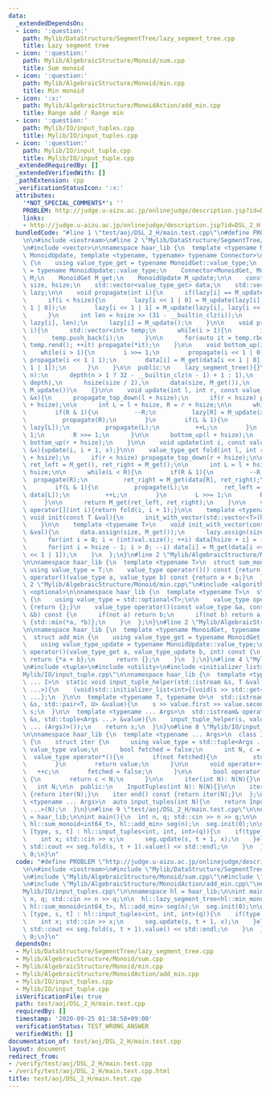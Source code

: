 ```yaml
---
data:
  _extendedDependsOn:
  - icon: ':question:'
    path: Mylib/DataStructure/SegmentTree/lazy_segment_tree.cpp
    title: Lazy segment tree
  - icon: ':question:'
    path: Mylib/AlgebraicStructure/Monoid/sum.cpp
    title: Sum monoid
  - icon: ':question:'
    path: Mylib/AlgebraicStructure/Monoid/min.cpp
    title: Min monoid
  - icon: ':x:'
    path: Mylib/AlgebraicStructure/MonoidAction/add_min.cpp
    title: Range add / Range min
  - icon: ':question:'
    path: Mylib/IO/input_tuples.cpp
    title: Mylib/IO/input_tuples.cpp
  - icon: ':question:'
    path: Mylib/IO/input_tuple.cpp
    title: Mylib/IO/input_tuple.cpp
  _extendedRequiredBy: []
  _extendedVerifiedWith: []
  _pathExtension: cpp
  _verificationStatusIcon: ':x:'
  attributes:
    '*NOT_SPECIAL_COMMENTS*': ''
    PROBLEM: http://judge.u-aizu.ac.jp/onlinejudge/description.jsp?id=DSL_2_H
    links:
    - http://judge.u-aizu.ac.jp/onlinejudge/description.jsp?id=DSL_2_H
  bundledCode: "#line 1 \"test/aoj/DSL_2_H/main.test.cpp\"\n#define PROBLEM \"http://judge.u-aizu.ac.jp/onlinejudge/description.jsp?id=DSL_2_H\"\
    \n\n#include <iostream>\n#line 2 \"Mylib/DataStructure/SegmentTree/lazy_segment_tree.cpp\"\
    \n#include <vector>\n\nnamespace haar_lib {\n  template <typename MonoidGet, typename\
    \ MonoidUpdate, template <typename, typename> typename Connector>\n  class lazy_segment_tree\
    \ {\n    using value_type_get = typename MonoidGet::value_type;\n    using value_type_update\
    \ = typename MonoidUpdate::value_type;\n    Connector<MonoidGet, MonoidUpdate>\
    \ M;\n    MonoidGet M_get;\n    MonoidUpdate M_update;\n\n    const int depth,\
    \ size, hsize;\n    std::vector<value_type_get> data;\n    std::vector<value_type_update>\
    \ lazy;\n\n    void propagate(int i){\n      if(lazy[i] == M_update()) return;\n\
    \      if(i < hsize){\n        lazy[i << 1 | 0] = M_update(lazy[i], lazy[i <<\
    \ 1 | 0]);\n        lazy[i << 1 | 1] = M_update(lazy[i], lazy[i << 1 | 1]);\n\
    \      }\n      int len = hsize >> (31 - __builtin_clz(i));\n      data[i] = M(data[i],\
    \ lazy[i], len);\n      lazy[i] = M_update();\n    }\n\n    void propagate_top_down(int\
    \ i){\n      std::vector<int> temp;\n      while(i > 1){\n        i >>= 1;\n \
    \       temp.push_back(i);\n      }\n\n      for(auto it = temp.rbegin(); it !=\
    \ temp.rend(); ++it) propagate(*it);\n    }\n\n    void bottom_up(int i){\n  \
    \    while(i > 1){\n        i >>= 1;\n        propagate(i << 1 | 0);\n       \
    \ propagate(i << 1 | 1);\n        data[i] = M_get(data[i << 1 | 0], data[i <<\
    \ 1 | 1]);\n      }\n    }\n\n  public:\n    lazy_segment_tree(){}\n    lazy_segment_tree(int\
    \ n):\n      depth(n > 1 ? 32 - __builtin_clz(n - 1) + 1 : 1),\n      size(1 <<\
    \ depth),\n      hsize(size / 2),\n      data(size, M_get()),\n      lazy(size,\
    \ M_update())\n    {}\n\n    void update(int l, int r, const value_type_update\
    \ &x){\n      propagate_top_down(l + hsize);\n      if(r < hsize) propagate_top_down(r\
    \ + hsize);\n\n      int L = l + hsize, R = r + hsize;\n\n      while(L < R){\n\
    \        if(R & 1){\n          --R;\n          lazy[R] = M_update(x, lazy[R]);\n\
    \          propagate(R);\n        }\n        if(L & 1){\n          lazy[L] = M_update(x,\
    \ lazy[L]);\n          propagate(L);\n          ++L;\n        }\n        L >>=\
    \ 1;\n        R >>= 1;\n      }\n\n      bottom_up(l + hsize);\n      if(r < hsize)\
    \ bottom_up(r + hsize);\n    }\n\n    void update(int i, const value_type_update\
    \ &x){update(i, i + 1, x);}\n\n    value_type_get fold(int l, int r){\n      propagate_top_down(l\
    \ + hsize);\n      if(r < hsize) propagate_top_down(r + hsize);\n\n      value_type_get\
    \ ret_left = M_get(), ret_right = M_get();\n\n      int L = l + hsize, R = r +\
    \ hsize;\n\n      while(L < R){\n        if(R & 1){\n          --R;\n        \
    \  propagate(R);\n          ret_right = M_get(data[R], ret_right);\n        }\n\
    \        if(L & 1){\n          propagate(L);\n          ret_left = M_get(ret_left,\
    \ data[L]);\n          ++L;\n        }\n        L >>= 1;\n        R >>= 1;\n \
    \     }\n\n      return M_get(ret_left, ret_right);\n    }\n\n    value_type_get\
    \ operator[](int i){return fold(i, i + 1);}\n\n    template <typename T>\n   \
    \ void init(const T &val){\n      init_with_vector(std::vector<T>(hsize, val));\n\
    \    }\n\n    template <typename T>\n    void init_with_vector(const std::vector<T>\
    \ &val){\n      data.assign(size, M_get());\n      lazy.assign(size, M_update());\n\
    \      for(int i = 0; i < (int)val.size(); ++i) data[hsize + i] = (value_type_get)val[i];\n\
    \      for(int i = hsize - 1; i > 0; --i) data[i] = M_get(data[i << 1 | 0], data[i\
    \ << 1 | 1]);\n    }\n  };\n}\n#line 2 \"Mylib/AlgebraicStructure/Monoid/sum.cpp\"\
    \n\nnamespace haar_lib {\n  template <typename T>\n  struct sum_monoid {\n   \
    \ using value_type = T;\n    value_type operator()() const {return 0;}\n    value_type\
    \ operator()(value_type a, value_type b) const {return a + b;}\n  };\n}\n#line\
    \ 2 \"Mylib/AlgebraicStructure/Monoid/min.cpp\"\n#include <algorithm>\n#include\
    \ <optional>\n\nnamespace haar_lib {\n  template <typename T>\n  struct min_monoid\
    \ {\n    using value_type = std::optional<T>;\n\n    value_type operator()() const\
    \ {return {};}\n    value_type operator()(const value_type &a, const value_type\
    \ &b) const {\n      if(not a) return b;\n      if(not b) return a;\n      return\
    \ {std::min(*a, *b)};\n    }\n  };\n}\n#line 2 \"Mylib/AlgebraicStructure/MonoidAction/add_min.cpp\"\
    \n\nnamespace haar_lib {\n  template <typename MonoidGet, typename MonoidUpdate>\n\
    \  struct add_min {\n    using value_type_get = typename MonoidGet::value_type;\n\
    \    using value_type_update = typename MonoidUpdate::value_type;\n\n    value_type_get\
    \ operator()(value_type_get a, value_type_update b, int) const {\n      if(a)\
    \ return {*a + b};\n      return {};\n    }\n  };\n}\n#line 4 \"Mylib/IO/input_tuples.cpp\"\
    \n#include <tuple>\n#include <utility>\n#include <initializer_list>\n#line 6 \"\
    Mylib/IO/input_tuple.cpp\"\n\nnamespace haar_lib {\n  template <typename T, size_t\
    \ ... I>\n  static void input_tuple_helper(std::istream &s, T &val, std::index_sequence<I\
    \ ...>){\n    (void)std::initializer_list<int>{(void(s >> std::get<I>(val)), 0)\
    \ ...};\n  }\n\n  template <typename T, typename U>\n  std::istream& operator>>(std::istream\
    \ &s, std::pair<T, U> &value){\n    s >> value.first >> value.second;\n    return\
    \ s;\n  }\n\n  template <typename ... Args>\n  std::istream& operator>>(std::istream\
    \ &s, std::tuple<Args ...> &value){\n    input_tuple_helper(s, value, std::make_index_sequence<sizeof\
    \ ... (Args)>());\n    return s;\n  }\n}\n#line 8 \"Mylib/IO/input_tuples.cpp\"\
    \n\nnamespace haar_lib {\n  template <typename ... Args>\n  class InputTuples\
    \ {\n    struct iter {\n      using value_type = std::tuple<Args ...>;\n     \
    \ value_type value;\n      bool fetched = false;\n      int N, c = 0;\n\n    \
    \  value_type operator*(){\n        if(not fetched){\n          std::cin >> value;\n\
    \        }\n        return value;\n      }\n\n      void operator++(){\n     \
    \   ++c;\n        fetched = false;\n      }\n\n      bool operator!=(iter &) const\
    \ {\n        return c < N;\n      }\n\n      iter(int N): N(N){}\n    };\n\n \
    \   int N;\n\n  public:\n    InputTuples(int N): N(N){}\n\n    iter begin() const\
    \ {return iter(N);}\n    iter end() const {return iter(N);}\n  };\n\n  template\
    \ <typename ... Args>\n  auto input_tuples(int N){\n    return InputTuples<Args\
    \ ...>(N);\n  }\n}\n#line 9 \"test/aoj/DSL_2_H/main.test.cpp\"\n\nnamespace hl\
    \ = haar_lib;\n\nint main(){\n  int n, q; std::cin >> n >> q;\n\n  hl::lazy_segment_tree<hl::min_monoid<int64_t>,\
    \ hl::sum_monoid<int64_t>, hl::add_min> seg(n);\n  seg.init(0);\n\n  for(auto\
    \ [type, s, t] : hl::input_tuples<int, int, int>(q)){\n    if(type == 0){\n  \
    \    int x; std::cin >> x;\n      seg.update(s, t + 1, x);\n    }else{\n     \
    \ std::cout << seg.fold(s, t + 1).value() << std::endl;\n    }\n  }\n\n  return\
    \ 0;\n}\n"
  code: "#define PROBLEM \"http://judge.u-aizu.ac.jp/onlinejudge/description.jsp?id=DSL_2_H\"\
    \n\n#include <iostream>\n#include \"Mylib/DataStructure/SegmentTree/lazy_segment_tree.cpp\"\
    \n#include \"Mylib/AlgebraicStructure/Monoid/sum.cpp\"\n#include \"Mylib/AlgebraicStructure/Monoid/min.cpp\"\
    \n#include \"Mylib/AlgebraicStructure/MonoidAction/add_min.cpp\"\n#include \"\
    Mylib/IO/input_tuples.cpp\"\n\nnamespace hl = haar_lib;\n\nint main(){\n  int\
    \ n, q; std::cin >> n >> q;\n\n  hl::lazy_segment_tree<hl::min_monoid<int64_t>,\
    \ hl::sum_monoid<int64_t>, hl::add_min> seg(n);\n  seg.init(0);\n\n  for(auto\
    \ [type, s, t] : hl::input_tuples<int, int, int>(q)){\n    if(type == 0){\n  \
    \    int x; std::cin >> x;\n      seg.update(s, t + 1, x);\n    }else{\n     \
    \ std::cout << seg.fold(s, t + 1).value() << std::endl;\n    }\n  }\n\n  return\
    \ 0;\n}\n"
  dependsOn:
  - Mylib/DataStructure/SegmentTree/lazy_segment_tree.cpp
  - Mylib/AlgebraicStructure/Monoid/sum.cpp
  - Mylib/AlgebraicStructure/Monoid/min.cpp
  - Mylib/AlgebraicStructure/MonoidAction/add_min.cpp
  - Mylib/IO/input_tuples.cpp
  - Mylib/IO/input_tuple.cpp
  isVerificationFile: true
  path: test/aoj/DSL_2_H/main.test.cpp
  requiredBy: []
  timestamp: '2020-09-25 01:38:58+09:00'
  verificationStatus: TEST_WRONG_ANSWER
  verifiedWith: []
documentation_of: test/aoj/DSL_2_H/main.test.cpp
layout: document
redirect_from:
- /verify/test/aoj/DSL_2_H/main.test.cpp
- /verify/test/aoj/DSL_2_H/main.test.cpp.html
title: test/aoj/DSL_2_H/main.test.cpp
---
```

